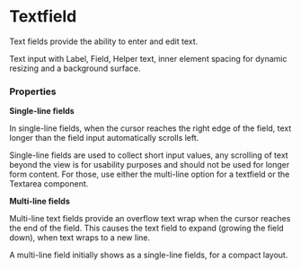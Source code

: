 # Textfield

Text fields provide the ability to enter and edit text.

Text input with Label, Field, Helper text, inner element spacing for dynamic resizing and a background surface.



### Properties

**Single-line fields**

In single-line fields, when the cursor reaches the right edge of the field, text longer than the field input automatically scrolls left.

Single-line fields are used to collect short input values, any scrolling of text beyond the view is for usability purposes and should not be used for longer form content. For those, use either the multi-line option for a textfield or the Textarea component.

**Multi-line fields**

Multi-line text fields provide an overflow text wrap when the cursor reaches the end of the field. This causes the text field to expand (growing the field down), when text wraps to a new line.

A multi-line field initially shows as a single-line fields, for a compact layout.